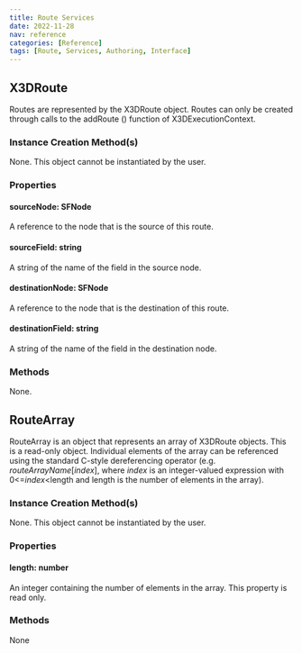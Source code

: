 ```yaml
---
title: Route Services
date: 2022-11-28
nav: reference
categories: [Reference]
tags: [Route, Services, Authoring, Interface]
---
```

## X3DRoute

Routes are represented by the X3DRoute object. Routes can only be created through calls to the addRoute () function of X3DExecutionContext.

### Instance Creation Method\(s\)

None. This object cannot be instantiated by the user.

### Properties

#### **sourceNode**: SFNode

A reference to the node that is the source of this route.

#### **sourceField**: string

A string of the name of the field in the source node.

#### **destinationNode**: SFNode

A reference to the node that is the destination of this route.

#### **destinationField**: string

A string of the name of the field in the destination node.

### Methods

None.

## RouteArray

RouteArray is an object that represents an array of X3DRoute objects. This is a read-only object. Individual elements of the array can be referenced using the standard C-style dereferencing operator (e.g. *routeArrayName*[*index*], where *index* is an integer-valued expression with 0\<=*index*\<length and length is the number of elements in the array).

### Instance Creation Method\(s\)

None. This object cannot be instantiated by the user.

### Properties

#### **length**: number

An integer containing the number of elements in the array. This property is read only.

### Methods

None
